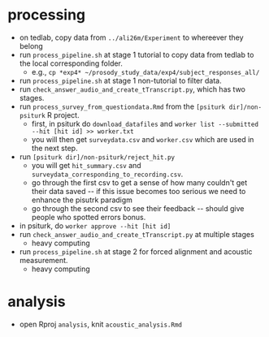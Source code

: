 # processing
+ on tedlab, copy data from  `../ali26m/Experiment` to whereever they belong
+ run `process_pipeline.sh` at stage 1 tutorial to copy data from tedlab to the local corresponding folder.
  + e.g., `cp *exp4* ~/prosody_study_data/exp4/subject_responses_all/`
+ run `process_pipeline.sh` at stage 1 non-tutorial to filter data.
+ run `check_answer_audio_and_create_tTranscript.py`, which has two stages. 
+ run `process_survey_from_questiondata.Rmd` from the `[psiturk dir]/non-psiturk` R project. 
  + first, in psiturk do `download_datafiles` and `worker list --submitted --hit [hit id] >> worker.txt`
  + you will then get `surveydata.csv` and `worker.csv` which are used in the next step. 
+ run `[psiturk dir]/non-psiturk/reject_hit.py`
  + you will get `hit_summary.csv` and `surveydata_corresponding_to_recording.csv`. 
  + go through the first csv to get a sense of how many couldn't get their data saved -- if this issue becomes too serious we need to enhance the pisutrk paradigm
  + go through the second csv to see their feedback -- should give people who spotted errors bonus. 
+ in psiturk, do `worker approve --hit [hit id]`
+ run `check_answer_audio_and_create_tTranscript.py` at multiple stages
  + heavy computing
+ run `process_pipeline.sh` at stage 2 for forced alignment and acoustic measurement. 
  + heavy computing
# analysis  
+ open Rproj `analysis`, knit `acoustic_analysis.Rmd`
